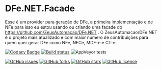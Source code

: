 # DFe.NET.Facade

Esse é um provider para geração de DFe, a primeira implementação e de NFe para isso eu estou usando ou criando uma facade do https://github.com/ZeusAutomacao/DFe.NET . O ZeusAutomacao/DFe.NET é o projeto mais atualizado e com maior numero de contribuições para quem quer gerar DFe como NFe, NFCe, MDF-e e CT-e.

[![Codacy Badge](https://api.codacy.com/project/badge/Grade/a79940febe1a4bcb94c17cb716b5c90c)](https://app.codacy.com/app/danielfonsecacastro/DFe.Net.Provider?utm_source=github.com&utm_medium=referral&utm_content=danielfonsecacastro/DFe.Net.Provider&utm_campaign=Badge_Grade_Dashboard)
[![Build status](https://ci.appveyor.com/api/projects/status/b9o55ox9nskggb4e/branch/master?svg=true)](https://ci.appveyor.com/project/danielfonsecacastro/dfe-net-provider/branch/master) ![AppVeyor tests](https://img.shields.io/appveyor/tests/danielfonsecacastro/dfe-net-provider.svg)

[![GitHub issues](https://img.shields.io/github/issues/danielfonsecacastro/DFe.Net.Provider.svg)](https://github.com/danielfonsecacastro/DFe.Net.Provider/issues) [![GitHub forks](https://img.shields.io/github/forks/danielfonsecacastro/DFe.Net.Provider.svg)](https://github.com/danielfonsecacastro/DFe.Net.Provider/network) [![GitHub stars](https://img.shields.io/github/stars/danielfonsecacastro/DFe.Net.Provider.svg)](https://github.com/danielfonsecacastro/DFe.Net.Provider/stargazers) [![GitHub license](https://img.shields.io/github/license/danielfonsecacastro/DFe.Net.Provider.svg)](https://github.com/danielfonsecacastro/DFe.Net.Provider/blob/master/LICENSE)
